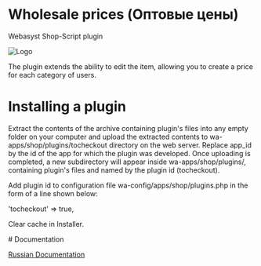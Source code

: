 # Wholesale prices (Оптовые цены)
Webasyst Shop-Script plugin
<p>
    <img src="http://docs.itfrogs.ru/wa-data/public/site/img/opt-eng.png" alt="Logo" />
</p>
<p>
    The plugin extends the ability to edit the item, allowing you to create a price for each category of users.
</p>

# Installing a plugin
<p>
    Extract the contents of the archive containing plugin's files into any empty folder on your computer and upload the extracted contents to wa-apps/shop/plugins/tocheckout directory on the web server. Replace app_id by the id of the app for which the plugin was developed. Once uploading is completed, a new subdirectory will appear inside wa-apps/shop/plugins/, containing plugin's files and named by the plugin id (tocheckout).
</p>
<p>
    Add plugin id to configuration file wa-config/apps/shop/plugins.php in the form of a line shown below:
</p>
<p>
    'tocheckout' => true,
</p>
<p>
    Clear cache in Installer.
</p>
# Documentation
<p>
    <a href="http://docs.itfrogs.ru/webasyst/plugins/shopscript/opt/" target="_blank">Russian Documentation</a>
</p>
